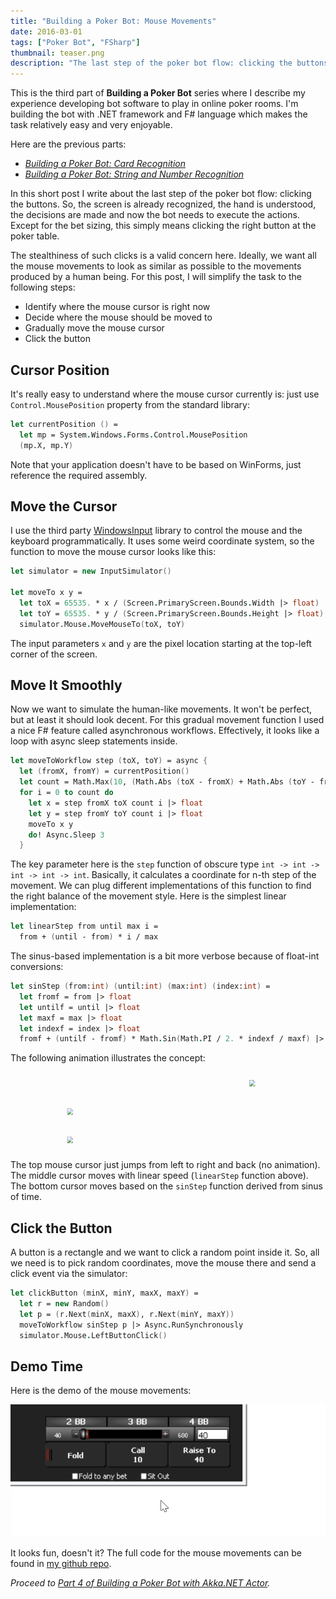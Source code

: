 ```yaml
---
title: "Building a Poker Bot: Mouse Movements"
date: 2016-03-01
tags: ["Poker Bot", "FSharp"]
thumbnail: teaser.png
description: "The last step of the poker bot flow: clicking the buttons. The screen is already recognized, the hand is understood, the decisions are made and now the bot needs to execute the actions. This means clicking the right button at the poker table. "
---
```


This is the third part of **Building a Poker Bot** series where I describe my experience developing bot software
to play in online poker rooms. I'm building the bot with .NET framework and F# language which makes the task relatively easy and very enjoyable.

Here are the previous parts:

- [*Building a Poker Bot: Card Recognition*](https://mikhail.io/2016/02/building-a-poker-bot-card-recognition/)
- [*Building a Poker Bot: String and Number Recognition*](https://mikhail.io/2016/02/building-a-poker-bot-string-recognition/)

In this short post I write about the last step of the poker bot flow: clicking
the buttons. So, the screen is already recognized, the hand is understood,
the decisions are made and now the bot needs to execute the actions. Except for
the bet sizing, this simply means clicking the right button at the poker table.

The stealthiness of such clicks is a valid concern here. Ideally, we want all
the mouse movements to look as similar as possible to the movements produced
by a human being. For this post, I will simplify the task to the following steps:

- Identify where the mouse cursor is right now
- Decide where the mouse should be moved to
- Gradually move the mouse cursor
- Click the button

Cursor Position
---------------

It's really easy to understand where the mouse cursor currently is: just
use `Control.MousePosition` property from the standard library:

``` fsharp
let currentPosition () =
  let mp = System.Windows.Forms.Control.MousePosition
  (mp.X, mp.Y)
```

Note that your application doesn't have to be based on WinForms, just reference
the required assembly.

Move the Cursor
---------------

I use the third party [WindowsInput](https://inputsimulator.codeplex.com/)
library to control the mouse and the keyboard programmatically. It uses some
weird coordinate system, so the function to move the mouse cursor looks like this:

``` fsharp
let simulator = new InputSimulator()

let moveTo x y =
  let toX = 65535. * x / (Screen.PrimaryScreen.Bounds.Width |> float)
  let toY = 65535. * y / (Screen.PrimaryScreen.Bounds.Height |> float)
  simulator.Mouse.MoveMouseTo(toX, toY)
```

The input parameters `x` and `y` are the pixel location starting at
the top-left corner of the screen.

Move It Smoothly
--------------

Now we want to simulate the human-like movements. It won't be perfect, but
at least it should look decent. For this gradual movement function I used
a nice F# feature called asynchronous workflows. Effectively, it looks like
a loop with async sleep statements inside.

``` fsharp
let moveToWorkflow step (toX, toY) = async {
  let (fromX, fromY) = currentPosition()
  let count = Math.Max(10, (Math.Abs (toX - fromX) + Math.Abs (toY - fromY)) / 20)
  for i = 0 to count do
    let x = step fromX toX count i |> float
    let y = step fromY toY count i |> float
    moveTo x y
    do! Async.Sleep 3
  }
```

The key parameter here is the `step` function of obscure type `int -> int -> int -> int -> int`.
Basically, it calculates a coordinate for n-th step of the movement. We can
plug different implementations of this function to find the right balance of
the movement style. Here is the simplest linear implementation:

``` fsharp
let linearStep from until max i =
  from + (until - from) * i / max
```

The sinus-based implementation is a bit more verbose because of float-int
conversions:

``` fsharp
let sinStep (from:int) (until:int) (max:int) (index:int) =
  let fromf = from |> float
  let untilf = until |> float
  let maxf = max |> float
  let indexf = index |> float
  fromf + (untilf - fromf) * Math.Sin(Math.PI / 2. * indexf / maxf) |> int
```

The following animation illustrates the concept:

<svg width="778" height="190" viewBox="0 0 500 190">
  <image id="mouse1" x="0" y="20" width="16" height="16" xlink:href="/2016/03/building-a-poker-bot-mouse-movements/mouse_cursor-16.png" />
  <image id="mouse2" x="0" y="90" width="16" height="16" xlink:href="/2016/03/building-a-poker-bot-mouse-movements/mouse_cursor-16.png" />
  <image id="mouse3" x="0" y="160" width="16" height="16" xlink:href="/2016/03/building-a-poker-bot-mouse-movements/mouse_cursor-16.png" />

  <animate xlink:href="#mouse1" attributeName="x" from="0" to="0" values="0;450;0" keyTimes="0;0.5;1" repeatCount="indefinite" dur="2s" begin="0s" fill="none" calcMode="discrete" id="img-anim1"/>
  <animate xlink:href="#mouse2" attributeName="x" from="0" to="0" values="0;450;0" keyTimes="0;0.5;1" repeatCount="indefinite" dur="2s" begin="0s" fill="none" id="img-anim2"/>
  <animate xlink:href="#mouse3" attributeName="x" from="0" to="0" values="0;70;139;204;264;318;364;401;428;444;450;380;311;246;186;132;86;49;22;6;0" keyTimes="0;0.05;0.1;0.15;0.2;0.25;0.3;0.35;0.4;0.45;0.5;0.55;0.6;0.65;0.7;0.75;0.8;0.85;0.9;0.95;1" repeatCount="indefinite" dur="2s" begin="0s" fill="none" id="img-anim3"/>
</svg>

The top mouse cursor just
jumps from left to right and back (no animation). The middle cursor moves with
linear speed (`linearStep` function above). The bottom cursor moves based on
the `sinStep` function derived from sinus of time.

Click the Button
----------------

A button is a rectangle and we want to click a random point inside it. So, all
we need is to pick random coordinates, move the mouse there and send a
click event via the simulator:

``` fsharp
let clickButton (minX, minY, maxX, maxY) =
  let r = new Random()
  let p = (r.Next(minX, maxX), r.Next(minY, maxY))
  moveToWorkflow sinStep p |> Async.RunSynchronously
  simulator.Mouse.LeftButtonClick()
```

Demo Time
---------

Here is the demo of the mouse movements:

![Mouse clicking the button](mouseclicking.gif)

It looks fun, doesn't it? The full code for the mouse movements can be found in
[my github repo](https://github.com/mikhailshilkov/mikhailio-samples/blob/master/Clicker.fs).

*Proceed to [Part 4 of Building a Poker Bot with Akka.NET Actor](/2016/04/building-a-poker-bot-with-akka-net-actors/).*
